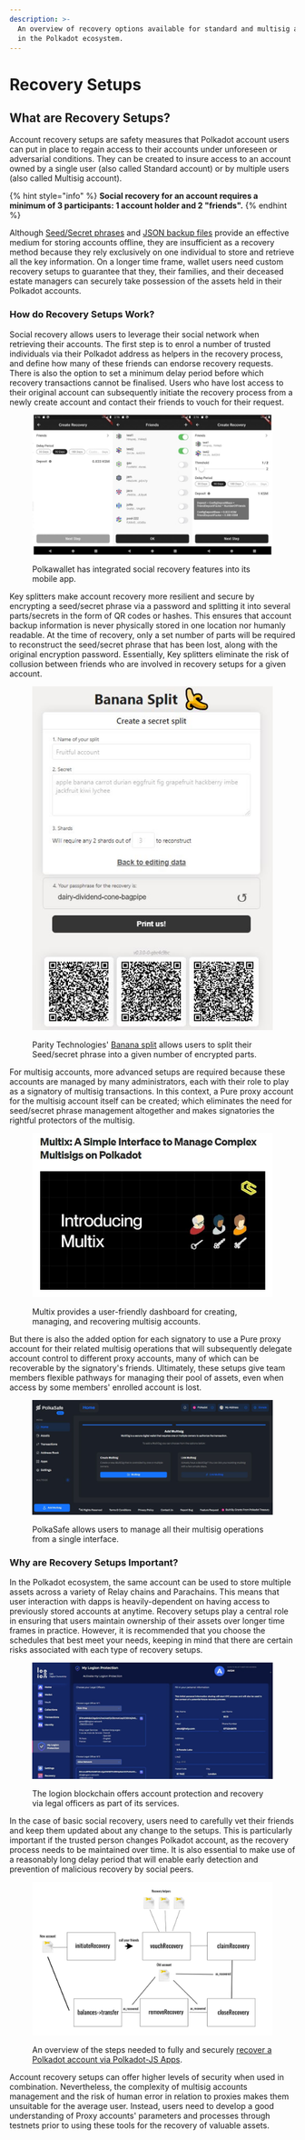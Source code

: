 ```yaml
---
description: >-
  An overview of recovery options available for standard and multisig accounts
  in the Polkadot ecosystem.
---
```


# Recovery Setups

## What are Recovery Setups?

Account recovery setups are safety measures that Polkadot account users can put in place to regain access to their accounts under unforeseen or adversarial conditions. They can be created to insure access to an account owned by a single user (also called Standard account) or by multiple users (also called Multisig account).

{% hint style="info" %}
**Social recovery for an account requires a minimum of 3 participants: 1 account holder and 2 "friends".**
{% endhint %}

Although [Seed/Secret phrases](seed-secret-phrases.md) and [JSON backup files](json-backups.md) provide an effective medium for storing accounts offline, they are insufficient as a recovery method because they rely exclusively on one individual to store and retrieve all the key information. On a longer time frame, wallet users need custom recovery setups to guarantee that they, their families, and their deceased estate managers can securely take possession of the assets held in their Polkadot accounts.&#x20;



### How do Recovery Setups Work?

Social recovery allows users to leverage their social network when retrieving their accounts. The first step is to enrol a number of trusted individuals via their Polkadot address as helpers in the recovery process, and define how many of these friends can endorse recovery requests. There is also the option to set a minimum delay period before which recovery transactions cannot be finalised. Users who have lost access to their original account can subsequently initiate the recovery process from a newly create account and contact their friends to vouch for their request.

<figure><img src="../../.gitbook/assets/S_RSPolkawallet.JPG" alt="A view of Polkawallet mobile app showing key steps for creating social recovery setups with a list of friends enrolled as helpers."><figcaption><p>Polkawallet has integrated social recovery features into its mobile app.</p></figcaption></figure>

Key splitters make account recovery more resilient and secure by encrypting a seed/secret phrase via a password and splitting it into several parts/secrets in the form of QR codes or hashes. This ensures that account backup information is never physically stored in one location nor humanly readable. At the time of recovery, only a set number of parts will be required to reconstruct the seed/secret phrase that has been lost, along with the original encryption password. Essentially, Key splitters eliminate the risk of collusion between friends who are involved in recovery setups for a given account.

<figure><img src="../../.gitbook/assets/S_RSBananaSplit.JPG" alt="A view of a 12-word seed/secret phrase split into 3 secrets/shards and encrypted by an auto-generated password in the Banana Split tool."><figcaption><p>Parity Technologies' <a href="https://bs.parity.io/#/">Banana split</a> allows users to split their Seed/secret phrase into a given number of encrypted parts.</p></figcaption></figure>

For multisig accounts, more advanced setups are required because these accounts are managed by many administrators, each with their role to play as a signatory of multisig transactions. In this context, a Pure proxy account for the multisig account itself can be created; which eliminates the need for seed/secret phrase management altogether and makes signatories the rightful protectors of the multisig.&#x20;

<figure><img src="../../.gitbook/assets/S_RSMultix.JPG" alt="A screenshot of an article presenting Multix, an interface for multisig accounts management."><figcaption><p>Multix provides a user-friendly dashboard for creating, managing, and recovering multisig accounts.</p></figcaption></figure>

But there is also the added option for each signatory to use a Pure proxy account for their related multisig operations that will subsequently delegate account control to different proxy accounts, many of which can be recoverable by the signatory's friends. Ultimately, these setups give team members flexible pathways for managing their pool of assets, even when access by some members' enrolled account is lost.

<figure><img src="../../.gitbook/assets/S_RSPolkasafe.JPG" alt="The dashboard of PolkaSafe for creating or importing multisig accounts."><figcaption><p>PolkaSafe allows users to manage all their multisig operations from a single interface.</p></figcaption></figure>



### Why are Recovery Setups Important?

In the Polkadot ecosystem, the same account can be used to store multiple assets across a variety of Relay chains and Parachains. This means that user interaction with dapps is heavily-dependent on having access to previously stored accounts at anytime. Recovery setups play a central role in ensuring that users maintain ownership of their assets over longer time frames in practice. However, it is recommended that you choose the schedules that best meet your needs, keeping in mind that there are certain risks associated with each type of recovery setups.

<figure><img src="../../.gitbook/assets/S_RSlogion.JPG" alt="The logion network&#x27;s testnet showing the KYC requirements needed to make an account recoverable by legal officers."><figcaption><p>The logion blockchain offers account protection and recovery via legal officers as part of its services. </p></figcaption></figure>

In the case of basic social recovery, users need to carefully vet their friends and keep them updated about any change to the setups. This is particularly important if the trusted person changes Polkadot account, as the recovery process needs to be maintained over time. It is also essential to make use of a reasonably long delay period that will enable early detection and prevention of malicious recovery by social peers.&#x20;

<figure><img src="../../.gitbook/assets/S_RSSteps.png" alt="A block diagram showing the steps required to recover a Polkadot account via social recovery."><figcaption><p>An overview of the steps needed to fully and securely <a href="https://wiki.polkadot.network/docs/kusama-social-recovery">recover a Polkadot account via Polkadot-JS Apps</a>.</p></figcaption></figure>

Account recovery setups can offer higher levels of security when used in combination. Nevertheless, the complexity of multisig accounts management and the risk of human error in relation to proxies makes them unsuitable for the average user. Instead, users need to develop a good understanding of Proxy accounts' parameters and processes through testnets prior to using these tools for the recovery of valuable assets.&#x20;

